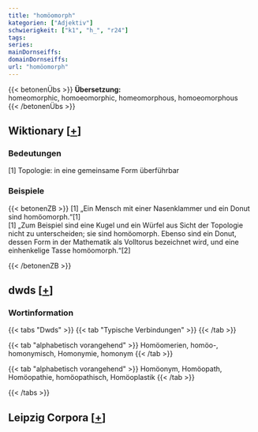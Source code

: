 ```yaml
---
title: "homöomorph"
kategorien: ["Adjektiv"]
schwierigkeit: ["k1", "h_", "r24"]
tags:
series:
mainDornseiffs:
domainDornseiffs:
url: "homöomorph"
---
```


{{< betonenÜbs >}}
**Übersetzung:**  
homeomorphic, homoeomorphic, homeomorphous, homoeomorphous  
{{< /betonenÜbs >}}

## Wiktionary [[+](https://de.wiktionary.org/wiki/homöomorph)]

### Bedeutungen
[1] Topologie: in eine gemeinsame Form überführbar  

### Beispiele
{{< betonenZB >}}
[1] „Ein Mensch mit einer Nasenklammer und ein Donut sind homöomorph.“[1]  
[1] „Zum Beispiel sind eine Kugel und ein Würfel aus Sicht der Topologie nicht zu unterscheiden; sie sind homöomorph. Ebenso sind ein Donut, dessen Form in der Mathematik als Volltorus bezeichnet wird, und eine einhenkelige Tasse homöomorph.“[2]  

{{< /betonenZB >}}


## dwds [[+](https://www.dwds.de/wb/homöomorph)]

### Wortinformation
{{< tabs "Dwds" >}}
{{< tab "Typische Verbindungen" >}}
{{< /tab >}}

{{< tab "alphabetisch vorangehend" >}}
Homöomerien, homöo-, homonymisch, Homonymie, homonym
{{< /tab >}}

{{< tab "alphabetisch vorangehend" >}}
Homöonym, Homöopath, Homöopathie, homöopathisch, Homöoplastik
{{< /tab >}}

{{< /tabs >}}

## Leipzig Corpora [[+](https://corpora.uni-leipzig.de/en/res?word=homöomorph&corpusId=deu_newscrawl-public_2018)]

